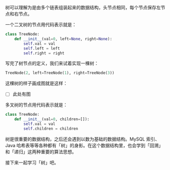 树可以理解为是由多个链表组装起来的数据结构，头节点相同，每个节点保存左节点和右节点。

一个二叉树的节点用代码表示就是：

```python
class TreeNode:
    def __init__(val=0, left=None, right=None):
        self.val = val
        self.left = left
        self.right = right
```

写完了树节点的定义，我们来试着实现一棵树：

```python
TreeNode(2, left=TreeNode(1), right=TreeNode(3))
```

这棵树的样子画成图就是这样：

- [ ] 此处有图

多叉树的节点用代码表示就是：

```python
class TreeNode:
    def __init__(val=0, children=[]):
        self.val = val
        self.children = children
```

树是很重要的数据结构，之后还会遇到以数为基础的数据结构。MySQL 索引、Java 哈希表等等各种都有「树」的身影。在这个数据结构里，也会学到「回溯」和「递归」这两种重要的算法思想。

接下来一起学习「树」吧。
